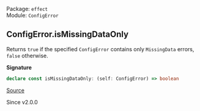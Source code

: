 Package: `effect`<br />
Module: `ConfigError`<br />

## ConfigError.isMissingDataOnly

Returns `true` if the specified `ConfigError` contains only `MissingData` errors, `false` otherwise.

**Signature**

```ts
declare const isMissingDataOnly: (self: ConfigError) => boolean
```

[Source](https://github.com/Effect-TS/effect/tree/main/packages/effect/src/ConfigError.ts#L232)

Since v2.0.0